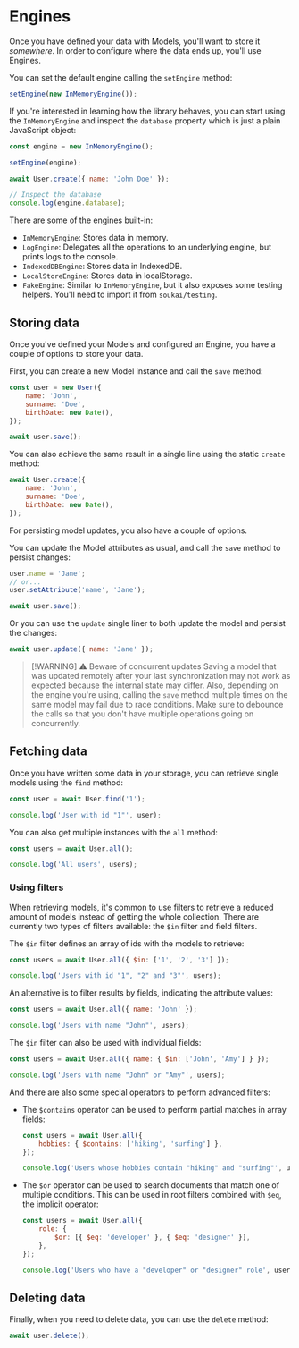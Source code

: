 # Engines

Once you have defined your data with Models, you'll want to store it _somewhere_. In order to configure where the data ends up, you'll use Engines.

You can set the default engine calling the `setEngine` method:

```js
setEngine(new InMemoryEngine());
```

If you're interested in learning how the library behaves, you can start using the `InMemoryEngine` and inspect the `database` property which is just a plain JavaScript object:

```js
const engine = new InMemoryEngine();

setEngine(engine);

await User.create({ name: 'John Doe' });

// Inspect the database
console.log(engine.database);
```

There are some of the engines built-in:

- `InMemoryEngine`: Stores data in memory.
- `LogEngine`: Delegates all the operations to an underlying engine, but prints logs to the console.
- `IndexedDBEngine`: Stores data in IndexedDB.
- `LocalStoreEngine`: Stores data in localStorage.
- `FakeEngine`: Similar to `InMemoryEngine`, but it also exposes some testing helpers. You'll need to import it from `soukai/testing`.

## Storing data

Once you've defined your Models and configured an Engine, you have a couple of options to store your data.

First, you can create a new Model instance and call the `save` method:

```js
const user = new User({
    name: 'John',
    surname: 'Doe',
    birthDate: new Date(),
});

await user.save();
```

You can also achieve the same result in a single line using the static `create` method:

```js
await User.create({
    name: 'John',
    surname: 'Doe',
    birthDate: new Date(),
});
```

For persisting model updates, you also have a couple of options.

You can update the Model attributes as usual, and call the `save` method to persist changes:

```js
user.name = 'Jane';
// or...
user.setAttribute('name', 'Jane');

await user.save();
```

Or you can use the `update` single liner to both update the model and persist the changes:

```js
await user.update({ name: 'Jane' });
```

> [!WARNING] ⚠️ Beware of concurrent updates
> Saving a model that was updated remotely after your last synchronization may not work as expected because the internal state may differ. Also, depending on the engine you're using, calling the `save` method multiple times on the same model may fail due to race conditions. Make sure to debounce the calls so that you don't have multiple operations going on concurrently.

## Fetching data

Once you have written some data in your storage, you can retrieve single models using the `find` method:

```js
const user = await User.find('1');

console.log('User with id "1"', user);
```

You can also get multiple instances with the `all` method:

```js
const users = await User.all();

console.log('All users', users);
```

### Using filters

When retrieving models, it's common to use filters to retrieve a reduced amount of models instead of getting the whole collection. There are currently two types of filters available: the `$in` filter and field filters.

The `$in` filter defines an array of ids with the models to retrieve:

```js
const users = await User.all({ $in: ['1', '2', '3'] });

console.log('Users with id "1", "2" and "3"', users);
```

An alternative is to filter results by fields, indicating the attribute values:

```js
const users = await User.all({ name: 'John' });

console.log('Users with name "John"', users);
```

The `$in` filter can also be used with individual fields:

```js
const users = await User.all({ name: { $in: ['John', 'Amy'] } });

console.log('Users with name "John" or "Amy"', users);
```

And there are also some special operators to perform advanced filters:

- The `$contains` operator can be used to perform partial matches in array fields:

    ```js
    const users = await User.all({
        hobbies: { $contains: ['hiking', 'surfing'] },
    });

    console.log('Users whose hobbies contain "hiking" and "surfing"', users);
    ```

- The `$or` operator can be used to search documents that match one of multiple conditions. This can be used in root filters combined with `$eq`, the implicit operator:

    ```js
    const users = await User.all({
        role: {
            $or: [{ $eq: 'developer' }, { $eq: 'designer' }],
        },
    });

    console.log('Users who have a "developer" or "designer" role', users);
    ```

## Deleting data

Finally, when you need to delete data, you can use the `delete` method:

```js
await user.delete();
```
